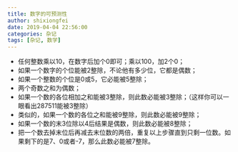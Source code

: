 ```yaml
---
title: 数字的可预测性
author: shixiongfei
date: 2019-04-04 22:56:00
categories: 杂记
tags: [杂记, 数学]
---
```


- 任何整数乘以10，在数字后加个0即可；乘以100，加2个0；
- 如果一个数字的个位能被2整除，不论他有多少位，它都是偶数；
- 如果一个整数的个位是0或5，它必能被5整除；
- 两个奇数之和为偶数；
- 如果一个数的各位相加之和能被3整除，则此数必能被3整除；（这样你可以一眼看出287511能被3整除）
- 类似的，如果一个数的各位之和能被9整除，则此数必能被9整除；
- 如果一个数的末3位除以4后结果是偶数，则此数必能被8整除；
- 把一个数去掉末位后再减去末位数的两倍，重复以上步骤直到只剩一位数。如果剩下的是7、0或者-7，那么此数必能被7整除。
